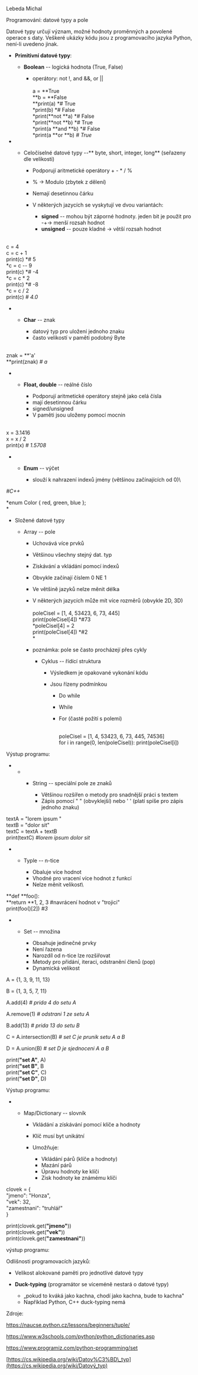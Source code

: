 Lebeda Michal

Programování: datové typy a pole

Datové typy určují význam, možné hodnoty proměnných a povolené operace s
daty. Veškeré ukázky kódu jsou z programovacího jazyka Python, není-li
uvedeno jinak.

-   **Primitivní datové typy**:

    -   **Boolean** -- logická hodnota (True, False)

        -   operátory: not !, and &&, or \|\|\
            \
            a = **True\
            **b = **False\
            **print(a) *\# True\
            *print(b) *\# False\
            *print(**not **a) *\# False\
            *print(**not **b) *\# True\
            *print(a **and **b) *\# False\
            *print(a **or **b) *\# True*

-   -   Celočíselné datové typy --** byte, short, integer, long**
        (seřazeny dle velikosti)

        -   Podporují aritmetické operátory + - \* / %
        -   \% → Modulo (zbytek z dělení)
        -   Nemají desetinnou čárku
        -   V některých jazycích se vyskytují ve dvou variantách:

            -   **signed** -- mohou být záporné hodnoty. jeden bit je
                použit pro -+→ menší rozsah hodnot
            -   **unsigned** -- pouze kladné → větší rozsah hodnot

\
c = 4\
c = c + 1\
print(c) *\# 5\
*c = c -- 9\
print(c) *\# -4\
*c = c \* 2\
print(c) *\# -8\
*c = c / 2\
print(c) *\# 4.0*

-   -   **Char** -- znak

        -   datový typ pro uložení jednoho znaku
        -   často velikostí v paměti podobný Byte

\
znak = **\'a\'\
**print(znak) *\# a*

-   -   **Float, double** -- reálné číslo

        -   Podporují aritmetické operátory stejně jako celá čísla
        -   mají desetinnou čárku
        -   signed/unsigned
        -   V paměti jsou uloženy pomocí mocnin

\
x = 3.1416\
x = x / 2\
print(x) *\# 1.5708*

-   -   **Enum** -- výčet

        -   slouží k nahrazení indexů jmény (většinou začínajících od
            0)\

*\#C++*

*enum Color { red, green, blue };\
*

-   Složené datové typy

    -   Array -- pole

        -   Uchovává více prvků
        -   Většinou všechny stejný dat. typ
        -   Získávání a vkládání pomocí indexů
        -   Obvykle začínají číslem 0 NE 1
        -   Ve většině jazyků nelze měnit délka
        -   V některých jazycích může mít více rozměrů (obvykle 2D, 3D)\
            \
            poleCisel = \[1, 4, 53423, 6, 73, 445\]\
            print(poleCisel\[4\]) *\#73\
            *poleCisel\[4\] = 2\
            print(poleCisel\[4\]) *\#2\
            *
        -   poznámka: pole se často procházejí přes cykly

            -   Cyklus -- řídící struktura

                -   Výsledkem je opakované vykonání kódu
                -   Jsou řízeny podmínkou

                    -   Do while
                    -   While
                    -   For (časté požití s polemi)

                        \
                        poleCisel = \[1, 4, 53423, 6, 73, 445, 74536\]\
                        for i in range(0, len(poleCisel)):
                        print(poleCisel\[i\])

Výstup programu:

-   -   -   String -- speciální pole ze znaků

            -   Většinou rozšířen o metody pro snadnější práci s textem
            -   Zápis pomocí " " (obvyklejší) nebo ' ' (platí spíše pro
                zápis jednoho znaku)

textA = \"lorem ipsum \"\
textB = \"dolor sit\"\
textC = textA + textB\
print(textC) *\#lorem ipsum dolor sit*

-   -   Typle -- n-tice

        -   Obaluje více hodnot
        -   Vhodné pro vracení více hodnot z funkcí
        -   Nelze měnit velikost\

**def **foo():\
**return **1, 2, 3 \#navrácení hodnot v "trojici"\
print(foo()\[2\]) *\#3*

-   -   Set -- množina

        -   Obsahuje jedinečné prvky
        -   Není řazena
        -   Narozdíl od n-tice lze rozšiřovat
        -   Metody pro přidání, iteraci, odstranění členů (pop)
        -   Dynamická velikost

A = {1, 3, 9, 11, 13}

B = {1, 3, 5, 7, 11}

A.add(4) *\# prida 4 do setu A*

A.remove(1) *\# odstrani 1 ze setu A*

B.add(13) *\# prida 13 do setu B*

C = A.intersection(B) *\# set C je prunik setu A a B*

D = A.union(B) *\# set D je sjednoceni A a B*

print(**\"set A\"**, A)\
print(**\"set B\"**, B\
print(**\"set C\"**, C)\
print(**\"set D\"**, D)

Výstup programu:

-   -   Map/Dictionary -- slovník

        -   Vkládání a získávání pomocí klíče a hodnoty
        -   Klíč musí byt unikátní
        -   Umožňuje:

            -   Vkládání párů (klíče a hodnoty)
            -   Mazání párů
            -   Úpravu hodnoty ke klíči
            -   Zisk hodnoty ke známému klíči

clovek = {\
\"jmeno\": \"Honza\",\
\"vek\": 32,\
\"zamestnani\": \"truhlář\"\
}

print(clovek.get(**\"jmeno\"**))\
print(clovek.get(**\"vek\"**))\
print(clovek.get(**\"zamestnani\"**))

výstup programu:

Odlišnosti programovacích jazyků:

-   Velikost alokované paměti pro jednotlivé datové typy
-   **Duck-typing** (programátor se víceméně nestará o datové typy)

    -   „pokud to kváká jako kachna, chodí jako kachna, bude to kachna"
    -   Například Python, C++ duck-typing nemá

Zdroje:

<https://naucse.python.cz/lessons/beginners/tuple/>

<https://www.w3schools.com/python/python_dictionaries.asp>

<https://www.programiz.com/python-programming/set>

[https://cs.wikipedia.org/wiki/Datov%C3%BD\_typ](https://cs.wikipedia.org/wiki/Datový_typ)
